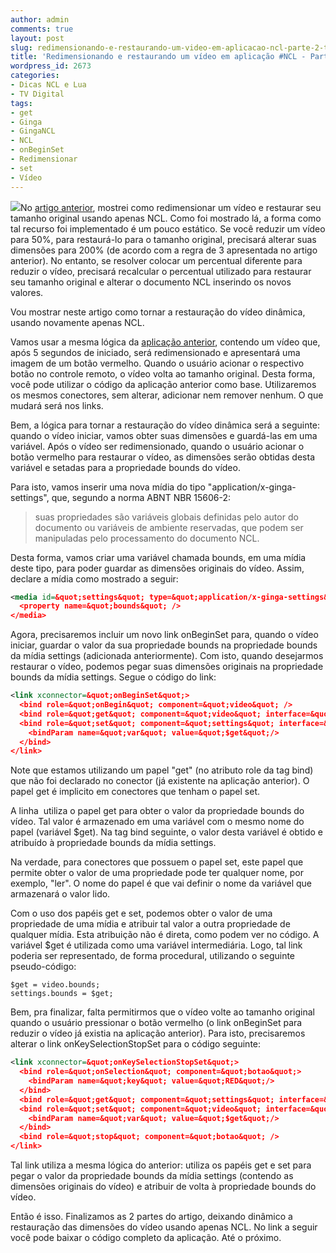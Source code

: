 ```yaml
---
author: admin
comments: true
layout: post
slug: redimensionando-e-restaurando-um-video-em-aplicacao-ncl-parte-2-tvd-in
title: 'Redimensionando e restaurando um vídeo em aplicação #NCL - Parte 2. #TVD #in'
wordpress_id: 2673
categories:
- Dicas NCL e Lua
- TV Digital
tags:
- get
- Ginga
- GingaNCL
- NCL
- onBeginSet
- Redimensionar
- set
- Vídeo
---
```


[![](http://manoelcampos.com/wp-content/uploads/resize1.png)](http://manoelcampos.com/wp-content/uploads/resize1.png)No [artigo anterior](http://manoelcampos.com/2012/09/13/redimensionando-e-restaurando-um-video-em-aplicacao-ncl-parte-1-tvd-in/), mostrei como redimensionar um vídeo e restaurar seu tamanho original usando apenas NCL. Como foi mostrado lá, a forma como tal recurso foi implementado é um pouco estático. Se você reduzir um vídeo para 50%, para restaurá-lo para o tamanho original, precisará alterar suas dimensões para 200% (de acordo com a regra de 3 apresentada no artigo anterior). No entanto, se resolver colocar um percentual diferente para reduzir o vídeo, precisará recalcular o percentual utilizado para restaurar seu tamanho original e alterar o documento NCL inserindo os novos valores.

Vou mostrar neste artigo como tornar a restauração do vídeo dinâmica, usando novamente apenas NCL.

Vamos usar a mesma lógica da [aplicação anterior](http://manoelcampos.com/2012/09/13/redimensionando-e-restaurando-um-video-em-aplicacao-ncl-parte-1-tvd-in/), contendo um vídeo que, após 5 segundos de iniciado, será redimensionado e apresentará uma imagem de um botão vermelho. Quando o usuário acionar o respectivo botão no controle remoto, o vídeo volta ao tamanho original. Desta forma, você pode utilizar o código da aplicação anterior como base. Utilizaremos os mesmos conectores, sem alterar, adicionar nem remover nenhum. O que mudará será nos links.

Bem, a lógica para tornar a restauração do vídeo dinâmica será a seguinte: quando o vídeo iniciar, vamos obter suas dimensões e guardá-las em uma variável. Após o vídeo ser redimensionado, quando o usuário acionar o botão vermelho para restaurar o vídeo, as dimensões serão obtidas desta variável e setadas para a propriedade bounds do vídeo.

Para isto, vamos inserir uma nova mídia do tipo "application/x-ginga-settings", que, segundo a norma ABNT NBR 15606-2:

<blockquote>suas propriedades são variáveis globais definidas pelo autor do documento ou variáveis de ambiente reservadas, que podem ser manipuladas pelo processamento do documento NCL.</blockquote>

Desta forma, vamos criar uma variável chamada bounds, em uma mídia deste tipo, para poder guardar as dimensões originais do vídeo. Assim, declare a mídia como mostrado a seguir:

```xml
<media id=&quot;settings&quot; type=&quot;application/x-ginga-settings&quot;>
  <property name=&quot;bounds&quot; />
</media>
```

Agora, precisaremos incluir um novo link onBeginSet para, quando o vídeo iniciar, guardar o valor da sua propriedade bounds na propriedade bounds da mídia settings (adicionada anteriormente). Com isto, quando desejarmos restaurar o vídeo, podemos pegar suas dimensões originais na propriedade bounds da mídia settings. Segue o código do link:

```xml
<link xconnector=&quot;onBeginSet&quot;>
  <bind role=&quot;onBegin&quot; component=&quot;video&quot; />
  <bind role=&quot;get&quot; component=&quot;video&quot; interface=&quot;bounds&quot;/>
  <bind role=&quot;set&quot; component=&quot;settings&quot; interface=&quot;bounds&quot;>
    <bindParam name=&quot;var&quot; value=&quot;$get&quot;/>
  </bind>
</link>
```

Note que estamos utilizando um papel "get" (no atributo role da tag bind) que não foi declarado no conector (já existente na aplicação anterior). O papel get é implicito em conectores que tenham o papel set.

A linha <bind role="get" component="video" interface="bounds"/> utiliza o papel get para obter o valor da propriedade bounds do vídeo. Tal valor é armazenado em uma variável com o mesmo nome do papel (variável $get). Na tag bind seguinte, o valor desta variável é obtido e atribuído à propriedade bounds da mídia settings.

Na verdade, para conectores que possuem o papel set, este papel que permite obter o valor de uma propriedade pode ter qualquer nome, por exemplo, "ler". O nome do papel é que vai definir o nome da variável que armazenará o valor lido.

Com o uso dos papéis get e set, podemos obter o valor de uma propriedade de uma mídia e atribuir tal valor a outra propriedade de qualquer mídia. Esta atribuição não é direta, como podem ver no código. A variável $get é utilizada como uma variável intermediária. Logo, tal link poderia ser representado, de forma procedural, utilizando o seguinte pseudo-código:

```
$get = video.bounds;
settings.bounds = $get;
```

Bem, pra finalizar, falta permitirmos que o vídeo volte ao tamanho original quando o usuário pressionar o botão vermelho (o link onBeginSet para reduzir o vídeo já existia na aplicação anterior). Para isto, precisaremos alterar o link onKeySelectionStopSet para o código seguinte:

```xml
<link xconnector=&quot;onKeySelectionStopSet&quot;>
  <bind role=&quot;onSelection&quot; component=&quot;botao&quot;>
    <bindParam name=&quot;key&quot; value=&quot;RED&quot;/>
  </bind>
  <bind role=&quot;get&quot; component=&quot;settings&quot; interface=&quot;bounds&quot;/>
  <bind role=&quot;set&quot; component=&quot;video&quot; interface=&quot;bounds&quot;>
    <bindParam name=&quot;var&quot; value=&quot;$get&quot;/>
  </bind>
  <bind role=&quot;stop&quot; component=&quot;botao&quot; />
</link>
```

Tal link utiliza a mesma lógica do anterior: utiliza os papéis get e set para pegar o valor da propriedade bounds da mídia settings (contendo as dimensões originais do vídeo) e atribuir de volta à propriedade bounds do vídeo.

Então é isso. Finalizamos as 2 partes do artigo, deixando dinâmico a restauração das dimensões do vídeo usando apenas NCL.
No link a seguir você pode baixar o código completo da aplicação. Até o próximo.
